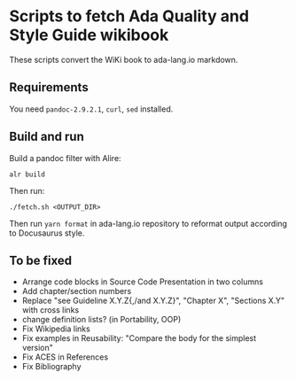 # Scripts to fetch Ada Quality and Style Guide wikibook

These scripts convert the WiKi book to ada-lang.io markdown.

## Requirements

You need `pandoc-2.9.2.1`, `curl`, `sed` installed.

## Build and run

Build a pandoc filter with Alire:

    alr build

Then run:

    ./fetch.sh <OUTPUT_DIR>

Then run `yarn format` in ada-lang.io repository to reformat output according
to Docusaurus style.

## To be fixed

* Arrange code blocks in Source Code Presentation in two columns
* Add chapter/section numbers
* Replace "see Guideline X.Y.Z{,/and X.Y.Z}", "Chapter X", "Sections X.Y" with cross links
* change definition lists? (in Portability, OOP)
* Fix Wikipedia links
* Fix examples in Reusability:
    "Compare the body for the simplest version"
* Fix ACES in References
* Fix Bibliography
